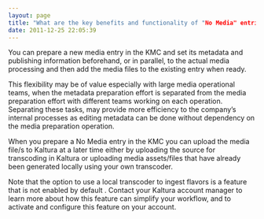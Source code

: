 ```yaml
---
layout: page
title: "What are the key benefits and functionality of "No Media" entries?"
date: 2011-12-25 22:05:39
---
```


You can prepare a new media entry in the KMC and set its metadata and publishing information beforehand, or in parallel, to the actual media processing and then add the media files to the existing entry when ready. 

This flexibility may be of value especially with large media operational teams, when the metadata preparation effort is separated from the media preparation effort with different teams working on each operation.  Separating these tasks, may provide more efficiency to the company’s internal processes as editing metadata can be done without dependency on the media preparation operation.

When you prepare a No Media entry in the KMC you can upload the media file/s to Kaltura at a later time either by uploading the source for transcoding in Kaltura or uploading media assets/files that have already been generated locally using your own transcoder.

Note that the option to use a local transcoder to ingest flavors is a feature that is not enabled by default . Contact your Kaltura account manager to learn more about how this feature can simplify your workflow, and to activate and configure this feature on your account.